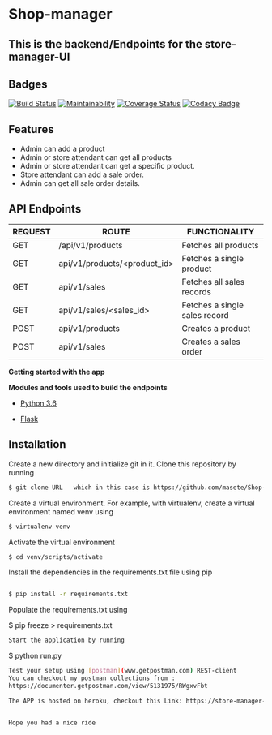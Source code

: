 # Shop-manager

## This is the backend/Endpoints for the store-manager-UI

## Badges

[![Build Status](https://travis-ci.org/masete/Shop-manager.svg?branch=ft-single-sales-record-161439633)](https://travis-ci.org/masete/Shop-manager)
[![Maintainability](https://api.codeclimate.com/v1/badges/15ffa1f06d31e2d884ae/maintainability)](https://codeclimate.com/github/masete/Shop-manager/maintainability)
[![Coverage Status](https://coveralls.io/repos/github/masete/Shop-manager/badge.svg?branch=ft-single-sales-record-161439633)](https://coveralls.io/github/masete/Shop-manager?branch=ft-single-sales-record-161439633)
[![Codacy Badge](https://api.codacy.com/project/badge/Grade/d74df6128d854c51be20be9b9e775544)](https://www.codacy.com/app/masete/Shop-manager?utm_source=github.com&amp;utm_medium=referral&amp;utm_content=masete/Shop-manager&amp;utm_campaign=Badge_Grade)


## Features 

- Admin can add a product
- Admin or store attendant can get all products
- Admin or store attendant can get a specific product.
- Store attendant can add a sale order.
- Admin can get all sale order details.

## API Endpoints

| REQUEST | ROUTE | FUNCTIONALITY |
| ------- | ----- | ------------- |
| GET | /api/v1/products | Fetches all products|
| GET | api/v1/products/&lt;product_id&gt; | Fetches a single product |
| GET | api/v1/sales | Fetches all sales records |
| GET | api/v1/sales/&lt;sales_id&gt; | Fetches a single sales record |
| POST | api/v1/products | Creates a product |
| POST | api/v1/sales | Creates a sales order |

**Getting started with the app**

**Modules and tools used to build the endpoints**

* [Python 3.6](https://docs.python.org/3/)

* [Flask](http://flask.pocoo.org/)


## Installation

Create a new directory and initialize git in it. Clone this repository by running
```sh
$ git clone URL   which in this case is https://github.com/masete/Shop-manager.git
```
Create a virtual environment. For example, with virtualenv, create a virtual environment named venv using
```sh
$ virtualenv venv
```
Activate the virtual environment
```sh
$ cd venv/scripts/activate
```
Install the dependencies in the requirements.txt file using pip
```sh

$ pip install -r requirements.txt
```
Populate the requirements.txt using

$ pip freeze  >  requirements.txt
```sh
Start the application by running
```
$ python run.py
```sh
Test your setup using [postman](www.getpostman.com) REST-client
You can checkout my postman collections from :
https://documenter.getpostman.com/view/5131975/RWgxvFbt
 
The APP is hosted on heroku, checkout this Link: https://store-manager-vii.herokuapp.com/


Hope you had a nice ride